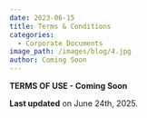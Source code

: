 ```yaml
---
date: 2023-06-15
title: Terms & Conditions
categories:
  - Corporate Documents
image_path: /images/blog/4.jpg
author: Coming Soon
---
```


**TERMS OF USE - Coming Soon**

**Last updated** on June 24th, 2025.
